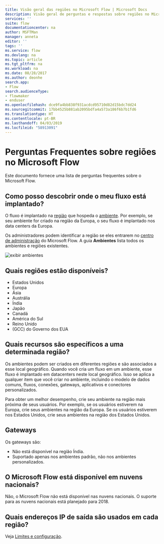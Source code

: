 ```yaml
---
title: Visão geral das regiões no Microsoft Flow | Microsoft Docs
description: Visão geral de perguntas e respostas sobre regiões no Microsoft Flow
services: ''
suite: flow
documentationcenter: na
author: MSFTMan
manager: anneta
editor: ''
tags: ''
ms.service: flow
ms.devlang: na
ms.topic: article
ms.tgt_pltfrm: na
ms.workload: na
ms.date: 08/28/2017
ms.author: deonhe
search.app:
- Flow
search.audienceType:
- flowmaker
- enduser
ms.openlocfilehash: dce9fa4bb838f931acdcd95710d82d15bdc7dd24
ms.sourcegitcommit: 17bb4525b881ab2095bdfa4a573a186f6b7b1fd6
ms.translationtype: HT
ms.contentlocale: pt-BR
ms.lasthandoff: 04/03/2019
ms.locfileid: "58913091"
---
```

# <a name="faq-for-regions-in-microsoft-flow"></a>Perguntas Frequentes sobre regiões no Microsoft Flow
Este documento fornece uma lista de perguntas frequentes sobre o Microsoft Flow.

## <a name="how-do-i-find-out-where-my-flow-is-deployed"></a>Como posso descobrir onde o meu fluxo está implantado?
O fluxo é implantado na [região](https://azure.microsoft.com/regions/) que hospeda o [ambiente](environments-overview-admin.md). Por exemplo, se seu ambiente for criado na região da Europa, o seu fluxo é implantado nos data centers da Europa.

Os administradores podem identificar a região se eles entrarem no [centro de administração](https://admin.flow.microsoft.com) do Microsoft Flow. A guia **Ambientes** lista todos os ambientes e regiões existentes.

![exibir ambientes](media/regions-overview/environments-list.png)

## <a name="what-regions-are-available"></a>Quais regiões estão disponíveis?
* Estados Unidos
* Europa
* Ásia
* Austrália
* Índia
* Japão
* Canadá
* América do Sul
* Reino Unido
* (GCC) do Governo dos EUA

## <a name="what-features-are-specific-to-a-given-region"></a>Quais recursos são específicos a uma determinada região?
Os ambientes podem ser criados em diferentes regiões e são associados a esse local geográfico. Quando você cria um fluxo em um ambiente, esse fluxo é implantado em datacenters neste local geográfico. Isso se aplica a qualquer item que você criar no ambiente, incluindo o modelo de dados comuns, fluxos, conexões, gateways, aplicativos e conectores personalizados.

Para obter um melhor desempenho, crie seu ambiente na região mais próxima de seus usuários. Por exemplo, se os usuários estiverem na Europa, crie seus ambientes na região da Europa. Se os usuários estiverem nos Estados Unidos, crie seus ambientes na região dos Estados Unidos.

## <a name="gateways"></a>Gateways
Os gateways são:

* Não está disponível na região Índia.
* Suportado apenas nos ambientes padrão, não nos ambientes personalizados.

## <a name="is-microsoft-flow-available-in-national-clouds"></a>O Microsoft Flow está disponível em nuvens nacionais?
Não, o Microsoft Flow não está disponível nas nuvens nacionais. O suporte para as nuvens nacionais está planejado para 2018.

## <a name="what-outbound-ip-addresses-are-used-in-each-region"></a>Quais endereços IP de saída são usados em cada região?
Veja [Limites e configuração](limits-and-config.md).

